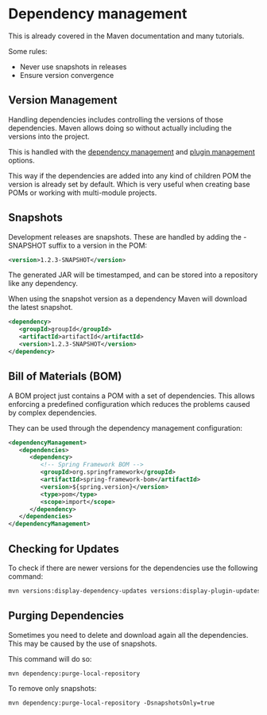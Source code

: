 # Dependency management

This is already covered in the Maven documentation and many tutorials.

Some rules:

* Never use snapshots in releases
* Ensure version convergence

## Version Management

Handling dependencies includes controlling the versions of those dependencies. Maven allows doing so without actually including the versions into the project.

This is handled with the [dependency management](https://maven.apache.org/guides/introduction/introduction-to-dependency-mechanism.html#Dependency_Management) and [plugin management](https://maven.apache.org/pom.html#Plugin_Management) options.

This way if the dependencies are added into any kind of children POM the version is already set by default. Which is very useful when creating base POMs or working with multi-module projects.

## Snapshots

Development releases are snapshots. These are handled by adding the -SNAPSHOT suffix to a version in the POM:

```xml
<version>1.2.3-SNAPSHOT</version>
```

The generated JAR will be timestamped, and can be stored into a repository like any dependency.

When using the snapshot version as a dependency Maven will download the latest snapshot.

```xml
<dependency>
   <groupId>groupId</groupId>
   <artifactId>artifactId</artifactId>
   <version>1.2.3-SNAPSHOT</version>
</dependency>
```

## Bill of Materials \(BOM\)

A BOM project just contains a POM with a set of dependencies. This allows enforcing a predefined configuration which reduces the problems caused by complex dependencies.

They can be used through the dependency management configuration:

```xml
<dependencyManagement>
   <dependencies>
      <dependency>
         <!-- Spring Framework BOM -->
         <groupId>org.springframework</groupId>
         <artifactId>spring-framework-bom</artifactId>
         <version>${spring.version}</version>
         <type>pom</type>
         <scope>import</scope>
      </dependency>
   </dependencies>
</dependencyManagement>
```

## Checking for Updates

To check if there are newer versions for the dependencies use the following command:

```sh
mvn versions:display-dependency-updates versions:display-plugin-updates
```

## Purging Dependencies

Sometimes you need to delete and download again all the dependencies. This may be caused by the use of snapshots.

This command will do so:

```
mvn dependency:purge-local-repository
```

To remove only snapshots:

```
mvn dependency:purge-local-repository -DsnapshotsOnly=true
```



